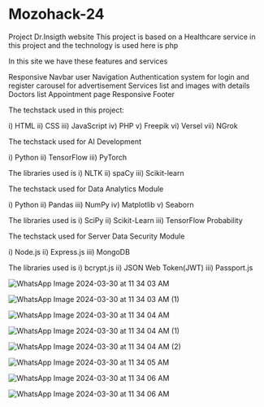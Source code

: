 # Mozohack-24

 Project Dr.Insigth website This project is based on a Healthcare service in this project and the technology is used here is php

In this site we have these features and services

Responsive Navbar
user Navigation
Authentication system for login and register
carousel for advertisement
Services list and images with details
Doctors list
Appointment page
Responsive Footer

The techstack used in this project:

i) HTML
ii) CSS
iii) JavaScript
iv) PHP
v) Freepik
vi) Versel
vii) NGrok

The techstack used for AI Development

i) Python
ii) TensorFlow
iii) PyTorch

The libraries used is
i) NLTK
ii) spaCy
iii) Scikit-learn

The techstack used for Data Analytics Module 

i) Python
ii) Pandas
iii) NumPy
iv) Matplotlib
v) Seaborn

The libraries used is
i) SciPy
ii) Scikit-Learn
iii) TensorFlow Probability

The techstack used for Server Data Security Module

i) Node.js
ii) Express.js
iii) MongoDB

The libraries used is
i) bcrypt.js
ii) JSON Web Token(JWT)
iii) Passport.js

![WhatsApp Image 2024-03-30 at 11 34 03 AM](https://github.com/dbarua1020/Mozohack-24/assets/99043833/b03be8d5-b1f9-43eb-92f1-b88764a72932)

![WhatsApp Image 2024-03-30 at 11 34 03 AM (1)](https://github.com/dbarua1020/Mozohack-24/assets/99043833/cf63612c-7e02-4433-9b08-b2c307aef6e3)


![WhatsApp Image 2024-03-30 at 11 34 04 AM](https://github.com/dbarua1020/Mozohack-24/assets/99043833/eb9ea9af-f361-4e1e-af1f-d895c5543205)

![WhatsApp Image 2024-03-30 at 11 34 04 AM (1)](https://github.com/dbarua1020/Mozohack-24/assets/99043833/7315eaf3-b3fe-4685-a851-30548dbc32b3)



![WhatsApp Image 2024-03-30 at 11 34 04 AM (2)](https://github.com/dbarua1020/Mozohack-24/assets/99043833/a546a237-06f2-4dc6-ba61-13c22bf2b6b3)

![WhatsApp Image 2024-03-30 at 11 34 05 AM](https://github.com/dbarua1020/Mozohack-24/assets/99043833/cedeb303-ec49-4dff-a7b6-856de99dd17e)

![WhatsApp Image 2024-03-30 at 11 34 06 AM](https://github.com/dbarua1020/Mozohack-24/assets/99043833/822c2145-7252-41e0-a534-3748d7c788af)



![WhatsApp Image 2024-03-30 at 11 34 06 AM](https://github.com/dbarua1020/Mozohack-24/assets/99043833/f2c286aa-7546-455a-8d5a-cad2fcb9200b)
